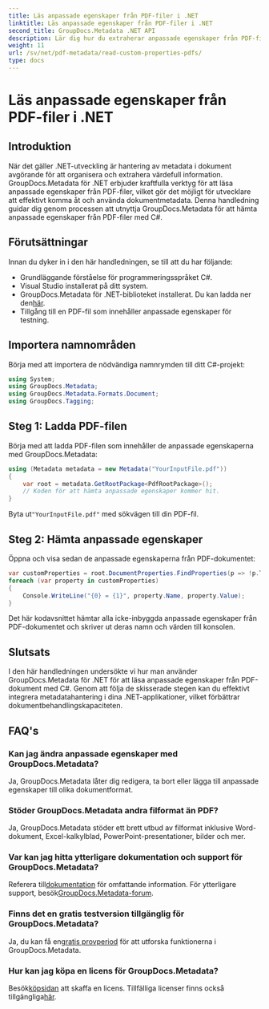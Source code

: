 ```yaml
---
title: Läs anpassade egenskaper från PDF-filer i .NET
linktitle: Läs anpassade egenskaper från PDF-filer i .NET
second_title: GroupDocs.Metadata .NET API
description: Lär dig hur du extraherar anpassade egenskaper från PDF-filer med GroupDocs.Metadata för .NET. Dyk in i dokumentmetadatahantering med C#.
weight: 11
url: /sv/net/pdf-metadata/read-custom-properties-pdfs/
type: docs
---
```

# Läs anpassade egenskaper från PDF-filer i .NET

## Introduktion
När det gäller .NET-utveckling är hantering av metadata i dokument avgörande för att organisera och extrahera värdefull information. GroupDocs.Metadata för .NET erbjuder kraftfulla verktyg för att läsa anpassade egenskaper från PDF-filer, vilket gör det möjligt för utvecklare att effektivt komma åt och använda dokumentmetadata. Denna handledning guidar dig genom processen att utnyttja GroupDocs.Metadata för att hämta anpassade egenskaper från PDF-filer med C#.
## Förutsättningar
Innan du dyker in i den här handledningen, se till att du har följande:
- Grundläggande förståelse för programmeringsspråket C#.
- Visual Studio installerat på ditt system.
- GroupDocs.Metadata för .NET-biblioteket installerat. Du kan ladda ner den[här](https://releases.groupdocs.com/metadata/net/).
- Tillgång till en PDF-fil som innehåller anpassade egenskaper för testning.

## Importera namnområden
Börja med att importera de nödvändiga namnrymden till ditt C#-projekt:
```csharp
using System;
using GroupDocs.Metadata;
using GroupDocs.Metadata.Formats.Document;
using GroupDocs.Tagging;
```
## Steg 1: Ladda PDF-filen
Börja med att ladda PDF-filen som innehåller de anpassade egenskaperna med GroupDocs.Metadata:
```csharp
using (Metadata metadata = new Metadata("YourInputFile.pdf"))
{
    var root = metadata.GetRootPackage<PdfRootPackage>();
    // Koden för att hämta anpassade egenskaper kommer hit.
}
```
 Byta ut`"YourInputFile.pdf"` med sökvägen till din PDF-fil.
## Steg 2: Hämta anpassade egenskaper
Öppna och visa sedan de anpassade egenskaperna från PDF-dokumentet:
```csharp
var customProperties = root.DocumentProperties.FindProperties(p => !p.Tags.Contains(Tags.Document.BuiltIn));
foreach (var property in customProperties)
{
    Console.WriteLine("{0} = {1}", property.Name, property.Value);
}
```
Det här kodavsnittet hämtar alla icke-inbyggda anpassade egenskaper från PDF-dokumentet och skriver ut deras namn och värden till konsolen.

## Slutsats
I den här handledningen undersökte vi hur man använder GroupDocs.Metadata för .NET för att läsa anpassade egenskaper från PDF-dokument med C#. Genom att följa de skisserade stegen kan du effektivt integrera metadatahantering i dina .NET-applikationer, vilket förbättrar dokumentbehandlingskapaciteten.

## FAQ's
### Kan jag ändra anpassade egenskaper med GroupDocs.Metadata?
Ja, GroupDocs.Metadata låter dig redigera, ta bort eller lägga till anpassade egenskaper till olika dokumentformat.
### Stöder GroupDocs.Metadata andra filformat än PDF?
Ja, GroupDocs.Metadata stöder ett brett utbud av filformat inklusive Word-dokument, Excel-kalkylblad, PowerPoint-presentationer, bilder och mer.
### Var kan jag hitta ytterligare dokumentation och support för GroupDocs.Metadata?
 Referera till[dokumentation](https://tutorials.groupdocs.com/metadata/net/) för omfattande information. För ytterligare support, besök[GroupDocs.Metadata-forum](https://forum.groupdocs.com/c/metadata/14).
### Finns det en gratis testversion tillgänglig för GroupDocs.Metadata?
 Ja, du kan få en[gratis provperiod](https://releases.groupdocs.com/) för att utforska funktionerna i GroupDocs.Metadata.
### Hur kan jag köpa en licens för GroupDocs.Metadata?
 Besök[köpsidan](https://purchase.groupdocs.com/buy) att skaffa en licens. Tillfälliga licenser finns också tillgängliga[här](https://purchase.groupdocs.com/temporary-license/).